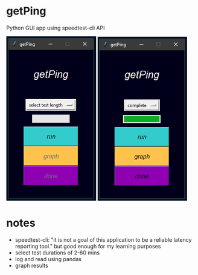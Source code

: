 # getPing
Python GUI app using speedtest-cli API

![complete](https://github.com/geoff-siuciak/getPing/blob/master/images/home.PNG?raw=true)
![home](https://github.com/geoff-siuciak/getPing/blob/master/images/complete.PNG?raw=true)

# notes
- speedtest-cli: "it is not a goal of this application to be a reliable latency reporting tool." but good enough for my learning purposes
- select test durations of 2-60 mins
- log and read using pandas
- graph results
